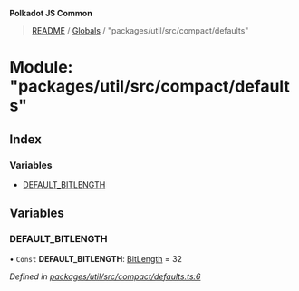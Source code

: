 **Polkadot JS Common**

> [README](../README.md) / [Globals](../globals.md) / "packages/util/src/compact/defaults"

# Module: "packages/util/src/compact/defaults"

## Index

### Variables

* [DEFAULT\_BITLENGTH](_packages_util_src_compact_defaults_.md#default_bitlength)

## Variables

### DEFAULT\_BITLENGTH

• `Const` **DEFAULT\_BITLENGTH**: [BitLength](_packages_util_src_compact_types_.md#bitlength) = 32

*Defined in [packages/util/src/compact/defaults.ts:6](https://github.com/polkadot-js/common/blob/ce964d2f/packages/util/src/compact/defaults.ts#L6)*
